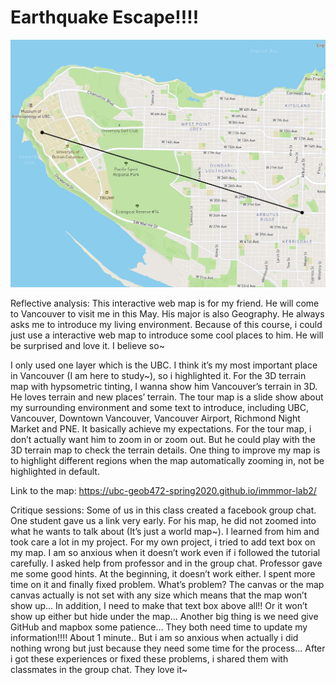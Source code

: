 # Earthquake Escape!!!!


![alt text](https://github.com/UBC-GEOB472-Spring2020/immmor-lab2/blob/master/1.png "shot")


Reflective analysis:
This interactive web map is for my friend. He will come to Vancouver to visit me in this May. His major is also Geography. He always asks me to introduce my living environment. Because of this course, i could just use a interactive web map to introduce some cool places to him. He will be surprised and love it. I believe so~ 

I only used one layer which is the UBC. I think it’s my most important place in Vancouver (I am here to study~), so i highlighted it. For the 3D terrain map with hypsometric tinting, I wanna show him Vancouver’s terrain in 3D. He loves terrain and new places’ terrain. The tour map is a slide show about my surrounding environment and some text to introduce, including UBC, Vancouver, Downtown Vancouver, Vancouver Airport,  Richmond Night Market and PNE. It basically achieve my expectations. For the tour map, i don’t actually want him to zoom in or zoom out. But he could play with the 3D terrain map to check the terrain details. One thing to improve my map is to highlight different regions when the map automatically zooming in, not be highlighted in default. 

Link to the map:
https://ubc-geob472-spring2020.github.io/immmor-lab2/

Critique sessions:
Some of us in this class created a facebook group chat. One student gave us a link very early. For his map, he did not zoomed into what he wants to talk about (It’s just a world map~). I learned from him and took care a lot in my project. For my own project, i tried to add text box on my map. I am so anxious when it doesn’t work even if i followed the tutorial carefully. I asked help from professor and in the group chat. Professor gave me some good hints. At the beginning, it doesn’t work either. I spent more time on it and finally fixed problem. What’s problem? The canvas or the map canvas actually is not set with any size which means that the map won’t show up… In addition, I need to make that text box above all!! Or it won’t show up either but hide under the map… Another big thing is we need give GitHub and mapbox some patience… They both need time to update my information!!!! About 1 minute.. But i am so anxious when actually i did nothing wrong but just because they need some time for the process... After i got these experiences or fixed these problems, i shared them with classmates in the group chat. They love it~
